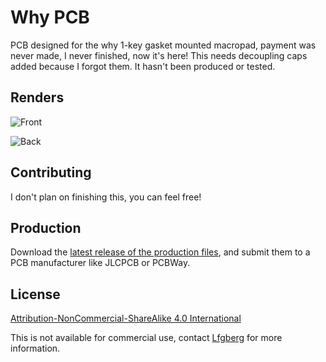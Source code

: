# Why PCB

PCB designed for the why 1-key gasket mounted macropad, payment was never made, I never finished, now it's here! This needs decoupling caps added because I forgot them. It hasn't been produced or tested.

## Renders

![Front](https://i.imgur.com/jq22433.png)

![Back](https://i.imgur.com/NbJ1qqy.png)

## Contributing

I don't plan on finishing this, you can feel free!

## Production

Download the [latest release of the production files](https://github.com/lfgberg/maya-mini-pcb/releases), and submit them to a PCB manufacturer like JLCPCB or PCBWay.

## License
[Attribution-NonCommercial-ShareAlike 4.0 International](https://creativecommons.org/licenses/by-nc-sa/4.0/)

This is not available for commercial use, contact [Lfgberg](https://github.com/lfgberg) for more information.
